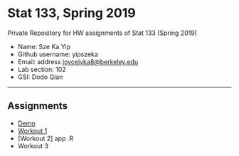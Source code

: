 # Stat 133, Spring 2019

Private Repository for HW assignments of Stat 133 (Spring 2019)

- Name: Sze Ka Yip
- Github username: yipszeka
- Email: address joycejyka8@berkeley.edu
- Lab section: 102
- GSI: Dodo Qian

-----

## Assignments

- [Demo](demo)
- [Workout 1](hw-stat133/workout01)
- [Workout 2] app .R
- Workout 3


